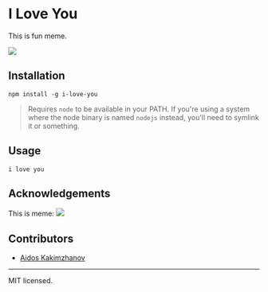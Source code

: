 I Love You
========

This is fun meme.

![](https://raw.github.com/aidoskz/i-love-you/master/example.gif)


## Installation

    npm install -g i-love-you

> Requires `node` to be available in your PATH. If you're using a system where
> the node binary is named `nodejs` instead, you'll need to symlink it or something.

## Usage

    i love you


## Acknowledgements

This is meme:
![](https://i.kym-cdn.com/photos/images/original/001/348/492/b85.png)

## Contributors

  - [Aidos Kakimzhanov](http://github.com/aidoskz)

- - -
MIT licensed.
